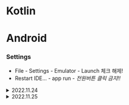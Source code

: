 # Kotlin


# Android

### Settings
- File - Settings - Emulator - Launch 체크 해제!
- Restart IDE... - app run - *전원버튼 클릭 금지!!*

<details>
    <summary>2022.11.24</summary>

## class
- 디자인 탭 PreView에서 View클릭한다음에 BackSpace
- ComponentTree에서 View를 선택한다름에 Delete
- Constraint Layout : View들을 서로 겹쳐서 배치 할 수 있다!
- LinearLayout : 선형 (vertical, horizontal)
- inset 뷰가 가진 크기(테두리) 안쪽에 여백 <br/>
![image](https://user-images.githubusercontent.com/112377313/203709659-731ecf8d-c63b-4a51-ad4a-874a599183a7.png) 
- id속성 : xml에 있는 View를 클래스에서 컨트롤해야되는데 View를 Kotlin으로 컨트롤하려면 구분 할 수 있는 값이 필요함(Id:고유값) *같은 Id 사용X

## LinearLayout
- width: 65dp, height: match_parent
  - androidx.constraintlayout.widget.ConstraintLayout -> LinearLayout
  - android:orientation="horizontal"
  - button, text, inset, background
  - ignore, terminate
  
## Layout 종류
- ConstraintLayout <br/>
![image](https://user-images.githubusercontent.com/112377313/203720619-609ec2ba-e7f2-473d-8b69-89b4f7c741f6.png)


- 좌, 우 (1) || 상, 하 (1) 1개씩 연결이 되어 있어야함.

</details>


<details>
    <summary>2022.11.25</summary>
    
    
</details>
